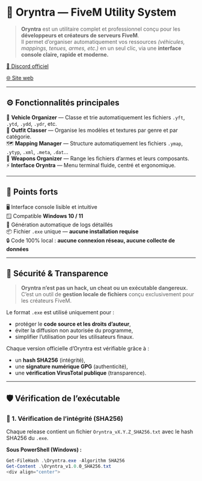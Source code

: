 # 💠 Oryntra — FiveM Utility System

> **Oryntra** est un utilitaire complet et professionnel conçu pour les **développeurs et créateurs de serveurs FiveM**.  
> Il permet d’organiser automatiquement vos ressources *(véhicules, mappings, tenues, armes, etc.)* en un seul clic, via une **interface console claire, rapide et moderne.**


[💬 Discord officiel](https://discord.gg/hrAQCT48Yv)

[🌐 Site web](https://oryntra.fr)

---

## ⚙️ Fonctionnalités principales

🚗 **Vehicle Organizer** — Classe et trie automatiquement les fichiers `.yft`, `.ytd`, `.ydd`, `.ydr`, etc.  
🧥 **Outfit Classer** — Organise les modèles et textures par genre et par catégorie.  
🗺️ **Mapping Manager** — Structure automatiquement les fichiers `.ymap`, `.ytyp`, `.xml`, `.meta`, `.dat`…  
🔫 **Weapons Organizer** — Range les fichiers d’armes et leurs composants.  
⚡ **Interface Oryntra** — Menu terminal fluide, centré et ergonomique.

---

## 🌟 Points forts

🖥️ Interface console lisible et intuitive  
🪟 Compatible **Windows 10 / 11**  
📜 Génération automatique de logs détaillés  
📦 Fichier `.exe` unique — **aucune installation requise**  
🔒 Code 100% local : **aucune connexion réseau, aucune collecte de données**

---

## 🔐 Sécurité & Transparence

> **Oryntra n’est pas un hack, un cheat ou un exécutable dangereux.**  
> C’est un outil de **gestion locale de fichiers** conçu exclusivement pour les créateurs FiveM.

Le format `.exe` est utilisé uniquement pour :
- protéger le **code source et les droits d’auteur**,
- éviter la diffusion non autorisée du programme,
- simplifier l’utilisation pour les utilisateurs finaux.

Chaque version officielle d’Oryntra est vérifiable grâce à :
- un **hash SHA256** (intégrité),  
- une **signature numérique GPG** (authenticité),  
- une **vérification VirusTotal publique** (transparence).

---

## 🛡️ Vérification de l’exécutable

### 🔸 1. Vérification de l’intégrité (SHA256)

Chaque release contient un fichier `Oryntra_vX.Y.Z_SHA256.txt` avec le hash SHA256 du `.exe`.

**Sous PowerShell (Windows) :**
```powershell
Get-FileHash .\Oryntra.exe -Algorithm SHA256
Get-Content .\Oryntra_v1.0.0_SHA256.txt
<div align="center">
```


